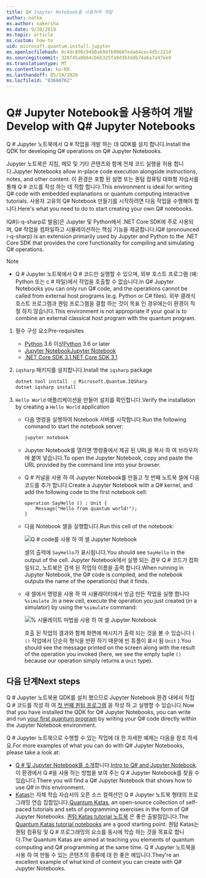 ```yaml
---
title: Q# Jupyter Notebook을 사용하여 개발
author: natke
ms.author: nakersha
ms.date: 9/30/2019
ms.topic: article
ms.custom: how-to
uid: microsoft.quantum.install.jupyter
ms.openlocfilehash: 0c4dc856c94b0a694fb99607eda64cec4d5c221d
ms.sourcegitcommit: 328f45a0b64cb6b325fa9d3b3ddb74a6a7a97ee9
ms.translationtype: MT
ms.contentlocale: ko-KR
ms.lasthandoff: 05/19/2020
ms.locfileid: "83660762"
---
```

# <a name="develop-with-q-jupyter-notebooks"></a><span data-ttu-id="b1062-102">Q# Jupyter Notebook을 사용하여 개발</span><span class="sxs-lookup"><span data-stu-id="b1062-102">Develop with Q# Jupyter Notebooks</span></span>

<span data-ttu-id="b1062-103">Q # Jupyter 노트북에서 Q # 작업을 개발 하는 데 QDK를 설치 합니다.</span><span class="sxs-lookup"><span data-stu-id="b1062-103">Install the QDK for developing Q# operations on Q# Jupyter Notebooks.</span></span>

<span data-ttu-id="b1062-104">Jupyter 노트북은 지침, 메모 및 기타 콘텐츠와 함께 전체 코드 실행을 허용 합니다.</span><span class="sxs-lookup"><span data-stu-id="b1062-104">Jupyter Notebooks allow in-place code execution alongside instructions, notes, and other content.</span></span> <span data-ttu-id="b1062-105">이 환경은 포함 된 설명 또는 퀀텀 컴퓨팅 대화형 자습서를 통해 Q # 코드를 작성 하는 데 적합 합니다.</span><span class="sxs-lookup"><span data-stu-id="b1062-105">This environment is ideal for writing Q# code with embedded explanations or quantum computing interactive tutorials.</span></span> <span data-ttu-id="b1062-106">사용자 고유의 Q# Notebook 만들기를 시작하려면 다음 작업을 수행해야 합니다.</span><span class="sxs-lookup"><span data-stu-id="b1062-106">Here's what you need to do to start creating your own Q# notebooks.</span></span>

<span data-ttu-id="b1062-107">IQ#(i-q-sharp로 발음)은 Jupyter 및 Python에서 .NET Core SDK에 주로 사용되며, Q# 작업을 컴파일하고 시뮬레이션하는 핵심 기능을 제공합니다.</span><span class="sxs-lookup"><span data-stu-id="b1062-107">IQ# (pronounced i-q-sharp) is an extension primarily used by Jupyter and Python to the .NET Core SDK that provides the core functionality for compiling and simulating Q# operations.</span></span>

> [!NOTE]
> * <span data-ttu-id="b1062-108">Q # Jupyter 노트북에서 Q # 코드만 실행할 수 있으며, 외부 호스트 프로그램 (예: Python 또는 c # 파일)에서 작업을 호출할 수 없습니다.</span><span class="sxs-lookup"><span data-stu-id="b1062-108">In Q# Jupyter Notebooks you can only run Q# code, and the operations cannot be called from external host programs (e.g. Python or C# files).</span></span> <span data-ttu-id="b1062-109">외부 클래식 호스트 프로그램과 퀀텀 프로그램을 결합 하는 것이 목표 인 경우에는이 환경이 적절 하지 않습니다.</span><span class="sxs-lookup"><span data-stu-id="b1062-109">This environment is not appropriate if your goal is to combine an external classical host program with the quantum program.</span></span>

1. <span data-ttu-id="b1062-110">필수 구성 요소</span><span class="sxs-lookup"><span data-stu-id="b1062-110">Pre-requisites</span></span>

    - <span data-ttu-id="b1062-111">[Python](https://www.python.org/downloads/) 3.6 이상</span><span class="sxs-lookup"><span data-stu-id="b1062-111">[Python](https://www.python.org/downloads/) 3.6 or later</span></span>
    - [<span data-ttu-id="b1062-112">Jupyter Notebook</span><span class="sxs-lookup"><span data-stu-id="b1062-112">Jupyter Notebook</span></span>](https://jupyter.readthedocs.io/en/latest/install.html)
    - [<span data-ttu-id="b1062-113">.NET Core SDK 3.1</span><span class="sxs-lookup"><span data-stu-id="b1062-113">.NET Core SDK 3.1</span></span>](https://dotnet.microsoft.com/download/dotnet-core/3.1)

1. <span data-ttu-id="b1062-114">`iqsharp` 패키지를 설치합니다.</span><span class="sxs-lookup"><span data-stu-id="b1062-114">Install the `iqsharp` package</span></span>

    ```bash
    dotnet tool install -g Microsoft.Quantum.IQSharp
    dotnet iqsharp install
    ```

1. <span data-ttu-id="b1062-115">`Hello World` 애플리케이션을 만들어 설치를 확인합니다.</span><span class="sxs-lookup"><span data-stu-id="b1062-115">Verify the installation by creating a `Hello World` application</span></span>

    - <span data-ttu-id="b1062-116">다음 명령을 실행하여 Notebook 서버를 시작합니다.</span><span class="sxs-lookup"><span data-stu-id="b1062-116">Run the following command to start the notebook server:</span></span>

        ```bash
        jupyter notebook
        ```

    - <span data-ttu-id="b1062-117">Jupyter Notebook를 열려면 명령줄에서 제공 된 URL을 복사 하 여 브라우저에 붙여 넣습니다.</span><span class="sxs-lookup"><span data-stu-id="b1062-117">To open the Jupyter Notebook, copy and paste the URL provided by the command line into your browser.</span></span>

    - <span data-ttu-id="b1062-118">Q # 커널을 사용 하 여 Jupyter Notebook를 만들고 첫 번째 노트북 셀에 다음 코드를 추가 합니다.</span><span class="sxs-lookup"><span data-stu-id="b1062-118">Create a Jupyter Notebook with a Q# kernel, and add the following code to the first notebook cell:</span></span>

        ```qsharp
        operation SayHello () : Unit {
            Message("Hello from quantum world!");
        }
        ```

    - <span data-ttu-id="b1062-119">다음 Notebook 셀을 실행합니다.</span><span class="sxs-lookup"><span data-stu-id="b1062-119">Run this cell of the notebook:</span></span>

        ![Q # code를 사용 하 여 셀 Jupyter Notebook](~/media/install-guide-jupyter.png)

        <span data-ttu-id="b1062-121">셀의 출력에 `SayHello`가 표시됩니다.</span><span class="sxs-lookup"><span data-stu-id="b1062-121">You should see `SayHello` in the output of the cell.</span></span> <span data-ttu-id="b1062-122">Jupyter Notebook에서 실행 되는 경우 Q # 코드가 컴파일되고, 노트북은 검색 된 작업의 이름을 출력 합니다.</span><span class="sxs-lookup"><span data-stu-id="b1062-122">When running in Jupyter Notebook, the Q# code is compiled, and the notebook outputs the name of the operation(s) that it finds.</span></span>


    - <span data-ttu-id="b1062-123">새 셀에서 명령을 사용 하 여 시뮬레이터에서 방금 만든 작업을 실행 합니다 `%simulate` .</span><span class="sxs-lookup"><span data-stu-id="b1062-123">In a new cell, execute the operation you just created (in a simulator) by using the `%simulate` command:</span></span>

        ![% 시뮬레이트 마법을 사용 하 여 셀 Jupyter Notebook](~/media/install-guide-jupyter-simulate.png)

        <span data-ttu-id="b1062-125">호출 된 작업의 결과와 함께 화면에 메시지가 출력 되는 것을 볼 수 있습니다 ( `()` 작업에서 단순히 형식을 반환 하기 때문에 빈 튜플이 표시 됨 `Unit` ).</span><span class="sxs-lookup"><span data-stu-id="b1062-125">You should see the message printed on the screen along with the result of the operation you invoked (here, we see the empty tuple `()` because our operation simply returns a `Unit` type).</span></span>

## <a name="next-steps"></a><span data-ttu-id="b1062-126">다음 단계</span><span class="sxs-lookup"><span data-stu-id="b1062-126">Next steps</span></span>

<span data-ttu-id="b1062-127">Q # Jupyter 노트북용 QDK를 설치 했으므로 Jupyter Notebook 환경 내에서 직접 Q # 코드를 작성 하 여 [첫 번째 퀀텀 프로그램](xref:microsoft.quantum.quickstarts.qrng) 을 작성 하 고 실행할 수 있습니다.</span><span class="sxs-lookup"><span data-stu-id="b1062-127">Now that you have installed the QDK for Q# Jupyter Notebooks, you can write and run [your first quantum program](xref:microsoft.quantum.quickstarts.qrng) by writing your Q# code directly within the Jupyter Notebook environment.</span></span>

<span data-ttu-id="b1062-128">Q # Jupyter 노트북으로 수행할 수 있는 작업에 대 한 자세한 예제는 다음을 참조 하세요.</span><span class="sxs-lookup"><span data-stu-id="b1062-128">For more examples of what you can do with Q# Jupyter Notebooks, please take a look at:</span></span>
- <span data-ttu-id="b1062-129">[Q # 및 Jupyter Notebook를 소개](https://docs.microsoft.com/samples/microsoft/quantum/intro-to-qsharp-jupyter/)합니다.</span><span class="sxs-lookup"><span data-stu-id="b1062-129">[Intro to Q# and Jupyter Notebook](https://docs.microsoft.com/samples/microsoft/quantum/intro-to-qsharp-jupyter/).</span></span> <span data-ttu-id="b1062-130">이 환경에서 Q #을 사용 하는 방법을 보여 주는 Q # Jupyter Notebook를 찾을 수 있습니다.</span><span class="sxs-lookup"><span data-stu-id="b1062-130">There you will find a Q# Jupyter Notebook that shows how to use Q# in this environment.</span></span>
- <span data-ttu-id="b1062-131">[Katas](xref:microsoft.quantum.overview.katas)는 자체 학습 자습서의 오픈 소스 컬렉션인 Q # Jupyter 노트북 형태의 프로그래밍 연습 집합입니다.</span><span class="sxs-lookup"><span data-stu-id="b1062-131">[Quantum Katas](xref:microsoft.quantum.overview.katas), an open-source collection of self-paced tutorials and sets of programming exercises in the form of Q# Jupyter Notebooks.</span></span> <span data-ttu-id="b1062-132">[퀀텀 Katas tutorial 노트북](https://github.com/microsoft/QuantumKatas#tutorial-topics) 은 좋은 출발점입니다.</span><span class="sxs-lookup"><span data-stu-id="b1062-132">The [Quantum Katas tutorial notebooks](https://github.com/microsoft/QuantumKatas#tutorial-topics) are a good starting point.</span></span> <span data-ttu-id="b1062-133">퀀텀 Katas는 퀀텀 컴퓨팅 및 Q # 프로그래밍의 요소를 동시에 학습 하는 것을 목표로 합니다.</span><span class="sxs-lookup"><span data-stu-id="b1062-133">The Quantum Katas are aimed at teaching you elements of quantum computing and Q# programming at the same time.</span></span> <span data-ttu-id="b1062-134">Q # Jupyter 노트북을 사용 하 여 만들 수 있는 콘텐츠의 종류에 대 한 좋은 예입니다.</span><span class="sxs-lookup"><span data-stu-id="b1062-134">They're an excellent example of what kind of content you can create with Q# Jupyter Notebooks.</span></span>
